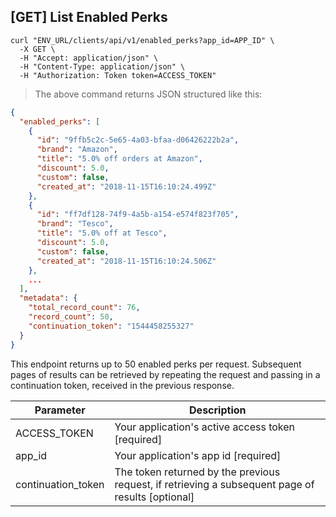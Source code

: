 ## [GET] List Enabled Perks

```shell
curl "ENV_URL/clients/api/v1/enabled_perks?app_id=APP_ID" \
  -X GET \
  -H "Accept: application/json" \
  -H "Content-Type: application/json" \
  -H "Authorization: Token token=ACCESS_TOKEN"
```
> The above command returns JSON structured like this:

```json
{
  "enabled_perks": [
    {
      "id": "9ffb5c2c-5e65-4a03-bfaa-d06426222b2a",
      "brand": "Amazon",
      "title": "5.0% off orders at Amazon",
      "discount": 5.0,
      "custom": false,
      "created_at": "2018-11-15T16:10:24.499Z"
    },
    {
      "id": "ff7df128-74f9-4a5b-a154-e574f823f705",
      "brand": "Tesco",
      "title": "5.0% off at Tesco",
      "discount": 5.0,
      "custom": false,
      "created_at": "2018-11-15T16:10:24.506Z"
    },
    ...
  ],
  "metadata": {
    "total_record_count": 76,
    "record_count": 50,
    "continuation_token": "1544458255327"
  }
}
```

This endpoint returns up to 50 enabled perks per request. Subsequent pages of results can be retrieved by repeating the request and passing in a continuation token, received in the previous response.


Parameter | Description
--------- | -----------
ACCESS_TOKEN | Your application's active access token [required]
app_id | Your application's app id [required]
continuation_token | The token returned by the previous request, if retrieving a subsequent page of results [optional]

